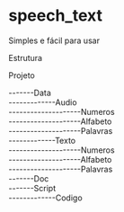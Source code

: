 # speech_text
Simples e fácil para usar

Estrutura 

Projeto

-------Data <br>
-------------Audio <br>
--------------------Numeros <br>
--------------------Alfabeto <br>
--------------------Palavras <br>
-------------Texto <br>
--------------------Numeros <br>
--------------------Alfabeto <br>
--------------------Palavras <br>
-------Doc <br>
-------Script <br>
-------------Codigo
